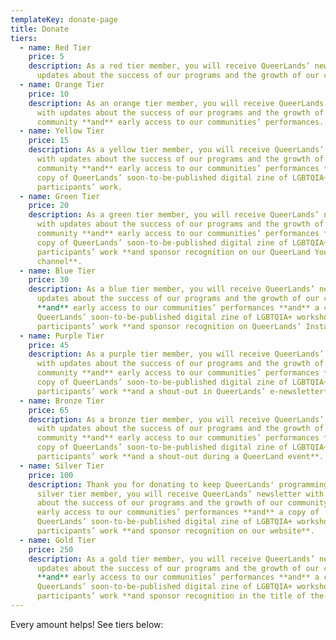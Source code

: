 ```yaml
---
templateKey: donate-page
title: Donate
tiers:
  - name: Red Tier
    price: 5
    description: As a red tier member, you will receive QueerLands’ newsletter with
      updates about the success of our programs and the growth of our community.
  - name: Orange Tier
    price: 10
    description: As an orange tier member, you will receive QueerLands’ newsletter
      with updates about the success of our programs and the growth of our
      community **and** early access to our communities’ performances.
  - name: Yellow Tier
    price: 15
    description: As a yellow tier member, you will receive QueerLands’ newsletter
      with updates about the success of our programs and the growth of our
      community **and** early access to our communities’ performances **and** a
      copy of QueerLands’ soon-to-be-published digital zine of LGBTQIA+ workshop
      participants’ work.
  - name: Green Tier
    price: 20
    description: As a green tier member, you will receive QueerLands’ newsletter
      with updates about the success of our programs and the growth of our
      community **and** early access to our communities’ performances **and** a
      copy of QueerLands’ soon-to-be-published digital zine of LGBTQIA+ workshop
      participants’ work **and sponsor recognition on our QueerLand Youtube
      channel**.
  - name: Blue Tier
    price: 30
    description: As a blue tier member, you will receive QueerLands’ newsletter with
      updates about the success of our programs and the growth of our community
      **and** early access to our communities’ performances **and** a copy of
      QueerLands’ soon-to-be-published digital zine of LGBTQIA+ workshop
      participants’ work **and sponsor recognition on QueerLands’ Instagram**.
  - name: Purple Tier
    price: 45
    description: As a purple tier member, you will receive QueerLands’ newsletter
      with updates about the success of our programs and the growth of our
      community **and** early access to our communities’ performances **and** a
      copy of QueerLands’ soon-to-be-published digital zine of LGBTQIA+ workshop
      participants’ work **and a shout-out in QueerLands’ e-newsletter**.
  - name: Bronze Tier
    price: 65
    description: As a bronze tier member, you will receive QueerLands’ newsletter
      with updates about the success of our programs and the growth of our
      community **and** early access to our communities’ performances **and** a
      copy of QueerLands’ soon-to-be-published digital zine of LGBTQIA+ workshop
      participants’ work **and a shout-out during a QueerLand event**.
  - name: Silver Tier
    price: 100
    description: Thank you for donating to keep QueerLands' programming free! As a
      silver tier member, you will receive QueerLands’ newsletter with updates
      about the success of our programs and the growth of our community **and**
      early access to our communities’ performances **and** a copy of
      QueerLands’ soon-to-be-published digital zine of LGBTQIA+ workshop
      participants’ work **and sponsor recognition on our website**.
  - name: Gold Tier
    price: 250
    description: As a gold tier member, you will receive QueerLands’ newsletter with
      updates about the success of our programs and the growth of our community
      **and** early access to our communities’ performances **and** a copy of
      QueerLands’ soon-to-be-published digital zine of LGBTQIA+ workshop
      participants’ work **and sponsor recognition in the title of the event**!
---
```

Every amount helps! See tiers below:
